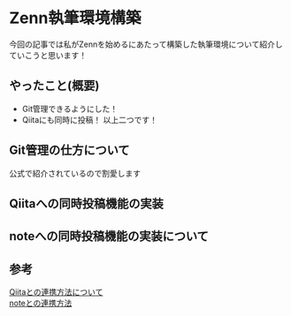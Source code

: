 # Zenn執筆環境構築
今回の記事では私がZennを始めるにあたって構築した執筆環境について紹介していこうと思います！
## やったこと(概要)
- Git管理できるようにした！
- Qiitaにも同時に投稿！
以上二つです！
## Git管理の仕方について
公式で紹介されているので割愛します
## Qiitaへの同時投稿機能の実装


## noteへの同時投稿機能の実装について

## 参考
[Qiitaとの連携方法について](https://zenn.dev/noraworld/articles/github-to-qiita-by-github-actions)  
[noteとの連携方法](https://note.com/naokun_gadget/n/naf129cb5f34b)

